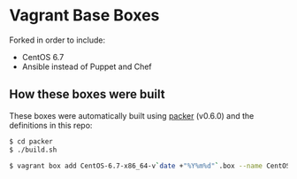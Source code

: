 # Vagrant Base Boxes

Forked in order to include:

- CentOS 6.7
- Ansible instead of Puppet and Chef

## How these boxes were built

These boxes were automatically built using [packer](http://www.packer.io) (v0.6.0) and the definitions in this repo:

```sh
$ cd packer
$ ./build.sh
```

```sh
$ vagrant box add CentOS-6.7-x86_64-v`date +"%Y%m%d"`.box --name CentOS-6.7 --force
```